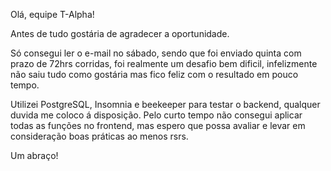Olá, equipe T-Alpha!

Antes de tudo gostária de agradecer a oportunidade.

Só consegui ler o e-mail no sábado, sendo que foi enviado quinta com prazo de 72hrs corridas, foi realmente um desafio bem dificil, infelizmente não saiu tudo como gostária mas fico feliz com o resultado em pouco tempo.

Utilizei PostgreSQL, Insomnia e beekeeper para testar o backend, qualquer duvida me coloco á disposição.
Pelo curto tempo não consegui aplicar todas as funções no frontend, mas espero que possa avaliar e levar em consideração boas práticas ao menos rsrs.

Um abraço!
